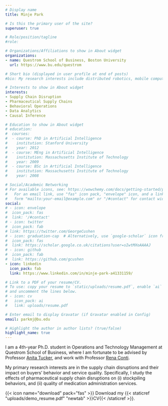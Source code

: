 ```yaml
---
# Display name
title: Minje Park

# Is this the primary user of the site?
superuser: true

# Role/position/tagline
#role: 

# Organizations/Affiliations to show in About widget
organizations:
- name: Questrom School of Business, Boston University
  url: https://www.bu.edu/questrom

# Short bio (displayed in user profile at end of posts)
#bio: My research interests include distributed robotics, mobile computing and programmable matter.

# Interests to show in About widget
interests:
- Supply Chain Disruption
- Pharmaceutical Supply Chains
- Behavioral Operations
- Data Analytics
- Causal Inference

# Education to show in About widget
# education:
#  courses:
#  - course: PhD in Artificial Intelligence
#    institution: Stanford University
#    year: 2012
#  - course: MEng in Artificial Intelligence
#    institution: Massachusetts Institute of Technology
#    year: 2009
#  - course: BSc in Artificial Intelligence
#    institution: Massachusetts Institute of Technology
#    year: 2008

# Social/Academic Networking
# For available icons, see: https://wowchemy.com/docs/getting-started/page-builder/#icons
#   For an email link, use "fas" icon pack, "envelope" icon, and a link in the
#   form "mailto:your-email@example.com" or "/#contact" for contact widget.
social:
# - icon: envelope
#  icon_pack: fas
#  link: '/#contact'
# - icon: twitter
#  icon_pack: fab
# link: https://twitter.com/GeorgeCushen
# - icon: graduation-cap  # Alternatively, use `google-scholar` icon from `ai` icon pack
#  icon_pack: fas
#  link: https://scholar.google.co.uk/citations?user=sIwtMXoAAAAJ
# - icon: github
#  icon_pack: fab
#  link: https://github.com/gcushen
- icon: linkedin
  icon_pack: fab
  link: https://www.linkedin.com/in/minje-park-a41331159/

# Link to a PDF of your resume/CV.
# To use: copy your resume to `static/uploads/resume.pdf`, enable `ai` icons in `params.toml`, 
# and uncomment the lines below.
# - icon: cv
#   icon_pack: ai
#   link: uploads/resume.pdf

# Enter email to display Gravatar (if Gravatar enabled in Config)
email: parkmj@bu.edu

# Highlight the author in author lists? (true/false)
highlight_name: true
---
```

I am a 4th-year Ph.D. student in Operations and Technology Management at Questrom School of Business, where I am fortunate to be advised by Professor [Anita Tucker](https://www.bu.edu/questrom/profile/anita-tucker/), and work with Professor [Rena Conti](https://www.bu.edu/questrom/profile/rena-conti/).

My primary research interests are in the supply chain disruptions and their impact on buyers’ behavior and service quality. Specifically, I study the effects of pharmaceutical supply chain disruptions on (i) stockpiling behaviors, and (ii) quality of medication administration services.

{{< icon name="download" pack="fas" >}} Download my {{< staticref "uploads/demo_resume.pdf" "newtab" >}}CV{{< /staticref >}}.
